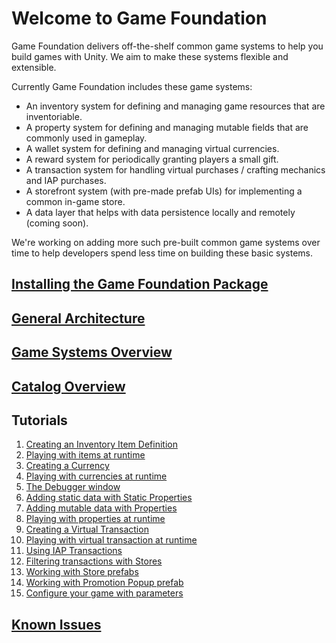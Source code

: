 # Welcome to Game Foundation

Game Foundation delivers off-the-shelf common game systems to help you build games with Unity.
We aim to make these systems flexible and extensible.

Currently Game Foundation includes these game systems:

* An inventory system for defining and managing game resources that are inventoriable.
* A property system for defining and managing mutable fields that are commonly used in gameplay.
* A wallet system for defining and managing virtual currencies.
* A reward system for periodically granting players a small gift.
* A transaction system for handling virtual purchases / crafting mechanics and IAP purchases.
* A storefront system (with pre-made prefab UIs) for implementing a common in-game store.
* A data layer that helps with data persistence locally and remotely (coming soon).

We're working on adding more such pre-built common game systems over time to help developers spend less time on building these basic systems.

## [Installing the Game Foundation Package]

## [General Architecture]

## [Game Systems Overview]

## [Catalog Overview]

## Tutorials

1. [Creating an Inventory Item Definition]
1. [Playing with items at runtime]
1. [Creating a Currency]
1. [Playing with currencies at runtime]
1. [The Debugger window]
1. [Adding static data with Static Properties]
1. [Adding mutable data with Properties]
1. [Playing with properties at runtime]
1. [Creating a Virtual Transaction]
1. [Playing with virtual transaction at runtime]
1. [Using IAP Transactions]
1. [Filtering transactions with Stores]
1. [Working with Store prefabs]
1. [Working with Promotion Popup prefab]
1. [Configure your game with parameters]

## [Known Issues]








[Installing the Game Foundation Package]: InstallingGameFoundation.md

[General Architecture]: Architecture.md

[Game Systems Overview]: GameSystems.md

[Catalog Overview]: Catalog.md

[Known Issues]: KnownIssues.md

[Creating an Inventory Item Definition]: Tutorials/01-CreatingAnItemDefinition.md

[Playing with items at runtime]: Tutorials/02-PlayingWithRuntimeItem.md

[Creating a Currency]: Tutorials/03-CreatingCurrency.md

[Playing with currencies at runtime]: Tutorials/04-PlayingWithRuntimeCurrency.md

[The Debugger window]: Tutorials/05-Debugger.md

[Adding static data with Static Properties]: Tutorials/06-StaticProperties.md

[Adding mutable data with Properties]: Tutorials/07-MutablePropertiesEditor.md

[Playing with properties at runtime]: Tutorials/08-MutablePropertiesRuntime.md

[Creating a Virtual Transaction]: Tutorials/09-CreatingAVirtualTransaction.md

[Playing with virtual transaction at runtime]: Tutorials/10-PlayingWithRuntimeVirtualTransaction.md

[Using IAP Transactions]: Tutorials/11-PlayingWithIAPTransaction.md

[Filtering transactions with Stores]: Tutorials/12-FilterTransactionWithStore.md

[Working with Store prefabs]: Tutorials/13-WorkingWithStorePrefabs.md

[Working with Promotion Popup prefab]: Tutorials/14-WorkingWithPromotionPopupPrefab.md

[Configure your game with parameters]: Tutorials/15-ConfigureYourGameWithParameters.md
